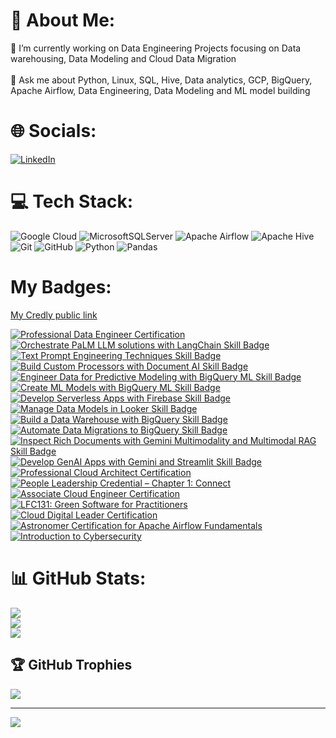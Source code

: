 # 💫 About Me:
🔭 I’m currently working on Data Engineering Projects focusing on Data warehousing, Data Modeling and Cloud Data Migration<br><br>💬 Ask me about Python, Linux, SQL, Hive, Data analytics, GCP, BigQuery, Apache Airflow, Data Engineering, Data Modeling and ML model building


# 🌐 Socials:
[![LinkedIn](https://img.shields.io/badge/LinkedIn-%230077B5.svg?logo=linkedin&logoColor=white)](https://linkedin.com/in/mahilaeshwar-m) 

# 💻 Tech Stack:
![Google Cloud](https://img.shields.io/badge/GoogleCloud-%234285F4.svg?style=plastic&logo=google-cloud&logoColor=white) ![MicrosoftSQLServer](https://img.shields.io/badge/Microsoft%20SQL%20Server-CC2927?style=plastic&logo=microsoft%20sql%20server&logoColor=white) ![Apache Airflow](https://img.shields.io/badge/Apache%20Airflow-017CEE?style=plastic&logo=Apache%20Airflow&logoColor=white) ![Apache Hive](https://img.shields.io/badge/Apache%20Hive-FDEE21?style=plastic&logo=apachehive&logoColor=black) ![Git](https://img.shields.io/badge/git-%23F05033.svg?style=plastic&logo=git&logoColor=white) ![GitHub](https://img.shields.io/badge/github-%23121011.svg?style=plastic&logo=github&logoColor=white) ![Python](https://img.shields.io/badge/python-3670A0?style=plastic&logo=python&logoColor=ffdd54) ![Pandas](https://img.shields.io/badge/pandas-%23150458.svg?style=plastic&logo=pandas&logoColor=white)
# My Badges:
[My Credly public link](https://www.credly.com/users/mahilaeshwar-m/badges)

<!--START_SECTION:badges-->
[![Professional Data Engineer Certification](https://images.credly.com/size/110x110/images/2d613ff8-8879-430b-b2d8-925fa29785e8/image.png)](http://www.credly.com/badges/4ba26dba-e279-4c4d-aa82-c6308834cf7a "Professional Data Engineer Certification")
[![Orchestrate PaLM LLM solutions with LangChain Skill Badge](https://images.credly.com/size/110x110/images/008980dd-0667-46df-85e1-4f8e2d2c9428/image.png)](http://www.credly.com/badges/a8c73d60-b0ae-44b9-9f82-1ea908d46405 "Orchestrate PaLM LLM solutions with LangChain Skill Badge")
[![Text Prompt Engineering Techniques Skill Badge](https://images.credly.com/size/110x110/images/50f95389-785b-48aa-b16b-ebab1bcce020/image.png)](http://www.credly.com/badges/c5f1f1f4-d849-4d96-940f-117e8b2351f7 "Text Prompt Engineering Techniques Skill Badge")
[![Build Custom Processors with Document AI Skill Badge](https://images.credly.com/size/110x110/images/cc93c73b-4d59-4820-bc6b-f3c3e2647be4/image.png)](http://www.credly.com/badges/0deb8e34-2056-41c2-812c-ea6f5c059af0 "Build Custom Processors with Document AI Skill Badge")
[![Engineer Data for Predictive Modeling with BigQuery ML Skill Badge](https://images.credly.com/size/110x110/images/6160e2c1-4a95-4f47-8c5b-f2dde7bb6a67/image.png)](http://www.credly.com/badges/766e8ac6-b292-498f-927a-73b4e4562ad4 "Engineer Data for Predictive Modeling with BigQuery ML Skill Badge")
[![Create ML Models with BigQuery ML Skill Badge](https://images.credly.com/size/110x110/images/073a27aa-c3d6-44b5-875f-906191666d70/image.png)](http://www.credly.com/badges/908445af-4ae9-447d-bd79-26ef656325b2 "Create ML Models with BigQuery ML Skill Badge")
[![Develop Serverless Apps with Firebase Skill Badge](https://images.credly.com/size/110x110/images/826e89a5-1a1d-4e6c-b740-531957965a78/image.png)](http://www.credly.com/badges/c5ccb4b2-c81b-4885-be99-fe3702ee9336 "Develop Serverless Apps with Firebase Skill Badge")
[![Manage Data Models in Looker Skill Badge](https://images.credly.com/size/110x110/images/d405f3db-7764-4979-8ae4-004b47e5a497/image.png)](http://www.credly.com/badges/4fabd75f-2fec-4151-970c-082b6772d792 "Manage Data Models in Looker Skill Badge")
[![Build a Data Warehouse with BigQuery Skill Badge](https://images.credly.com/size/110x110/images/8ab21779-042f-4616-a6ab-fd0d62648b24/image.png)](http://www.credly.com/badges/5d0cf517-4a8b-4a79-9c85-f981563b92f6 "Build a Data Warehouse with BigQuery Skill Badge")
[![Automate Data Migrations to BigQuery Skill Badge](https://images.credly.com/size/110x110/images/efe5cba4-fa9b-4a8a-97fc-e4f7ab751611/image.png)](http://www.credly.com/badges/3616d604-33af-4363-b94a-533b9475e9f3 "Automate Data Migrations to BigQuery Skill Badge")
[![Inspect Rich Documents with Gemini Multimodality and Multimodal RAG Skill Badge](https://images.credly.com/size/110x110/images/86a3283f-3e35-494f-82da-3fb3e89ba223/image.png)](http://www.credly.com/badges/2346f7c6-ae54-400c-ae5e-7cb425693241 "Inspect Rich Documents with Gemini Multimodality and Multimodal RAG Skill Badge")
[![Develop GenAI Apps with Gemini and Streamlit Skill Badge](https://images.credly.com/size/110x110/images/1dbef1bd-cdb0-40e1-bff4-8200448c3161/blob)](http://www.credly.com/badges/73f02e7f-8d30-48fa-845a-03e6f755a221 "Develop GenAI Apps with Gemini and Streamlit Skill Badge")
[![Professional Cloud Architect Certification](https://images.credly.com/size/110x110/images/71c579e0-51fd-4247-b493-d2fa8167157a/image.png)](http://www.credly.com/badges/12db35de-8e9d-4d8e-90f6-d9da8929909e "Professional Cloud Architect Certification")
[![People Leadership Credential – Chapter 1: Connect](https://images.credly.com/size/110x110/images/ebf2d86e-33b0-4a49-b06a-e78ace8b27a6/image.png)](http://www.credly.com/badges/f78713eb-dbcc-4af8-ba9a-24afd78e0149 "People Leadership Credential – Chapter 1: Connect")
[![Associate Cloud Engineer Certification](https://images.credly.com/size/110x110/images/08096465-cbfc-4c3e-93e5-93c5aa61f23e/image.png)](http://www.credly.com/badges/b76d63f9-75a3-4beb-9a2e-87f9e6a9c0a1 "Associate Cloud Engineer Certification")
[![LFC131: Green Software for Practitioners](https://images.credly.com/size/110x110/images/f28a92f1-2837-4770-add0-70008be15e89/image.png)](http://www.credly.com/badges/a092aee4-966d-4dc4-b9bc-10639507037b "LFC131: Green Software for Practitioners")
[![Cloud Digital Leader Certification](https://images.credly.com/size/110x110/images/44994cda-b5b0-44cb-9a6d-d29b57163073/image.png)](http://www.credly.com/badges/4a812fda-d064-4b5a-8baa-5f21eedbda66 "Cloud Digital Leader Certification")
[![Astronomer Certification for Apache Airflow Fundamentals](https://images.credly.com/size/110x110/images/655a478d-ecde-4a92-afcd-3c7be176ccf3/image.png)](http://www.credly.com/badges/9fc95085-8677-40ec-963c-c7cbaf556d33 "Astronomer Certification for Apache Airflow Fundamentals")
[![Introduction to Cybersecurity](https://images.credly.com/size/110x110/images/af8c6b4e-fc31-47c4-8dcb-eb7a2065dc5b/I2CS__1_.png)](http://www.credly.com/badges/abfa8ffe-19ef-4477-b405-238ae6fcb573 "Introduction to Cybersecurity")
<!--END_SECTION:badges-->
# 📊 GitHub Stats:
![](https://github-readme-stats.vercel.app/api?username=mahilaeshwar&theme=dark&hide_border=false&include_all_commits=true&count_private=false)<br/>
![](https://github-readme-streak-stats.herokuapp.com/?user=mahilaeshwar&theme=dark&hide_border=false)<br/>
![](https://github-readme-stats.vercel.app/api/top-langs/?username=mahilaeshwar&theme=dark&hide_border=false&include_all_commits=true&count_private=false&layout=compact)

## 🏆 GitHub Trophies
![](https://github-profile-trophy.vercel.app/?username=mahilaeshwar&theme=radical&no-frame=false&no-bg=true&margin-w=4)

---
[![](https://visitcount.itsvg.in/api?id=mahilaeshwar&icon=0&color=0)](https://visitcount.itsvg.in)

<!---
<h1 align="center">Hi there 👋, I'm Mahilaeshwar</h1>

- 🔭 I’m currently working on **Data Engineering Projects focusing on Data warehousing, Data Modeling and Cloud Data Migration**

- 💬 Ask me about **Python, Linux, SQL, Hive, Data analytics, GCP, BigQuery, Apache Airflow, Data Engineering, Data Modeling ML model building**

<h3 align="left">Connect with me:</h3>
<p align="left">
<a href="https://www.linkedin.com/in/mahilaeshwar-m/" target="blank"><img align="center" src="https://cdn.jsdelivr.net/npm/simple-icons@3.0.1/icons/linkedin.svg" alt="Mahilaeshwar M" height="30" width="40" /></a>

</p>

[![Mahilaeshwar's github stats](https://github-readme-stats.vercel.app/api?username=MAHILAESHWAR)](https://github.com/anuraghazra/github-readme-stats)
--->
